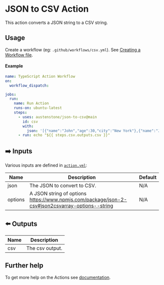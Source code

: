 # JSON to CSV Action

This action converts a JSON string to a CSV string.

## Usage
Create a workflow (eg: `.github/workflows/csv.yml`). See [Creating a Workflow file](https://help.github.com/en/articles/configuring-a-workflow#creating-a-workflow-file).

<!-- 
### PAT(Personal Access Token)

You will need to [create a PAT(Personal Access Token)](https://github.com/settings/tokens/new?scopes=admin:org) that has `admin:org` access.

Add this PAT as a secret so we can use it as input `github-token`, see [Creating encrypted secrets for a repository](https://docs.github.com/en/enterprise-cloud@latest/actions/security-guides/encrypted-secrets#creating-encrypted-secrets-for-a-repository). 
### Organizations

If your organization has SAML enabled you must authorize the PAT, see [Authorizing a personal access token for use with SAML single sign-on](https://docs.github.com/en/enterprise-cloud@latest/authentication/authenticating-with-saml-single-sign-on/authorizing-a-personal-access-token-for-use-with-saml-single-sign-on).
-->

#### Example
```yml
name: TypeScript Action Workflow
on:
  workflow_dispatch:

jobs:
  run:
    name: Run Action
    runs-on: ubuntu-latest
    steps:
      - uses: austenstone/json-to-csv@main
        id: csv
        with:
          json: '[{"name":"John","age":30,"city":"New York"},{"name":"Jane","age":25,"city":"New York"}]'
      - run: echo "${{ steps.csv.outputs.csv }}"
```

## ➡️ Inputs
Various inputs are defined in [`action.yml`](action.yml):

| Name | Description | Default |
| --- | - | - |
| json | The JSON to convert to CSV. | N/A |
| options | A JSON string of options https://www.npmjs.com/package/json-2-csv#json2csvarray-options--string | N/A |


## ⬅️ Outputs
| Name | Description |
| --- | - |
| csv | The csv output. |


## Further help
To get more help on the Actions see [documentation](https://docs.github.com/en/actions).
